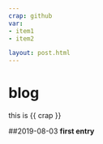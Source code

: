 ```yaml
---
crap: github
var:
- item1
- item2

layout: post.html
---
```

# blog

this is {{ crap }}


##2019-08-03 **first entry**
